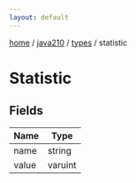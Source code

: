 ```yaml
---
layout: default
---
```


[home](/)  /  [java210](/protocol/java210)  /  [types](/protocol/java210/types)  /  statistic

# Statistic

## Fields

Name | Type
---|---
name | string
value | varuint


